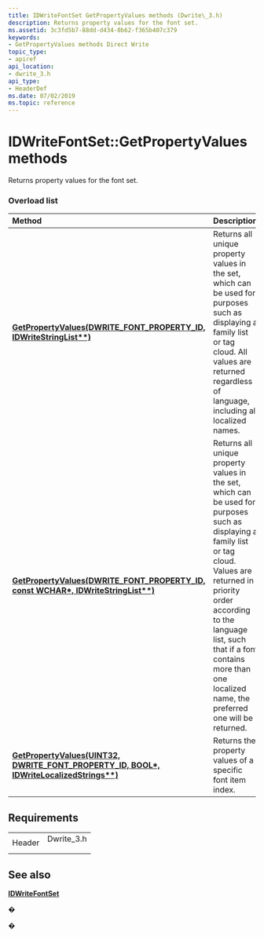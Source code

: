```yaml
---
title: IDWriteFontSet GetPropertyValues methods (Dwrite\_3.h)
description: Returns property values for the font set.
ms.assetid: 3c3fd5b7-88dd-d434-0b62-f365b407c379
keywords:
- GetPropertyValues methods Direct Write
topic_type:
- apiref
api_location:
- dwrite_3.h
api_type:
- HeaderDef
ms.date: 07/02/2019
ms.topic: reference
---
```


# IDWriteFontSet::GetPropertyValues methods

Returns property values for the font set.

### Overload list



| Method                                                                                                                                   | Description                                                                                                                                                                                                                                                                                                   |
|:-----------------------------------------------------------------------------------------------------------------------------------------|:--------------------------------------------------------------------------------------------------------------------------------------------------------------------------------------------------------------------------------------------------------------------------------------------------------------|
| [**GetPropertyValues(DWRITE\_FONT\_PROPERTY\_ID, IDWriteStringList\*\*)**](https://msdn.microsoft.com/en-us/library/Dn933251(v=VS.85).aspx)                       | Returns all unique property values in the set, which can be used for purposes such as displaying a family list or tag cloud. All values are returned regardless of language, including all localized names. <br/>                                                                                       |
| [**GetPropertyValues(DWRITE\_FONT\_PROPERTY\_ID, const WCHAR\*, IDWriteStringList\*\*)**](https://msdn.microsoft.com/en-us/library/Dn933250(v=VS.85).aspx)        | Returns all unique property values in the set, which can be used for purposes such as displaying a family list or tag cloud. Values are returned in priority order according to the language list, such that if a font contains more than one localized name, the preferred one will be returned. <br/> |
| [**GetPropertyValues(UINT32, DWRITE\_FONT\_PROPERTY\_ID, BOOL\*, IDWriteLocalizedStrings\*\*)**](https://msdn.microsoft.com/en-us/library/Dn933249(v=VS.85).aspx) | Returns the property values of a specific font item index.<br/>                                                                                                                                                                                                                                         |



## Requirements



|                   |                                                                                        |
|-------------------|----------------------------------------------------------------------------------------|
| Header<br/> | <dl> <dt>Dwrite\_3.h</dt> </dl> |



## See also

<dl> <dt>

[**IDWriteFontSet**](https://msdn.microsoft.com/en-us/library/Dn933235(v=VS.85).aspx)
</dt> </dl>

�

�





